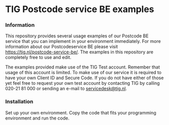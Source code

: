 # TIG Postcode service BE examples

### Information
This repository provides several usage examples of our Postcode BE service that you can implement in your environment immediately. For more information about our Postcodeservice BE please visit https://tig.nl/postcode-service-be/.
The examples in this repository are completely free to use and edit.

The examples provided make use of the TIG Test account. Remember that usage of this account is limited. To make use of our service it is required to have your own Client ID and Secure Code. If you do not have either of those yet feel free to request your own test account by contacting TIG by calling 020-21 81 000 or sending an e-mail to servicedesk@tig.nl.

### Installation
Set up your own environment. Copy the code that fits your programming environment and run the code.
